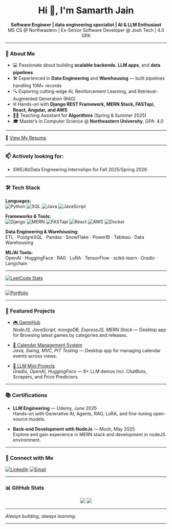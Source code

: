 <h1 align="center">Hi 👋, I'm Samarth Jain</h1>
<p align="center">
  <b>Software Engineer | data engineering specialist | AI & LLM Enthusiast</b><br>
  MS CS @ Northeastern | Ex-Senior Software Developer @ Josh Tech | 4.0 GPA
</p>

---

### 🚀 About Me
- 💻 Passionate about building **scalable backends**, **LLM apps**, and **data pipelines**
- 🛠️ Experienced in **Data Engineering** and **Warehousing** — built pipelines handling 10M+ records
- 🔍 Exploring cutting-edge AI, Reinforcement Learning, and Retrieval-Augmented Generation (RAG)
- 🌐 Hands-on with **Django REST Framework, MERN Stack, FASTapi, React, Angular, and AWS**
- 👨‍🏫 Teaching Assistant for **Algorithms** (Spring & Summer 2025)
- 🎓 Master’s in Computer Science @ **Northeastern University**, GPA: 4.0

---

📄 [View My Resume](https://drive.google.com/file/d/19_7PXuD07_zF4XPNa-WfE9CeqA3hi3Sy/view?usp=sharing)

---

### 📫 Actively looking for:
- SWE/AI/Data Engineering Internships for Fall 2025/Spring 2026

---

### 🛠️ Tech Stack

**Languages:**  
![Python](https://img.shields.io/badge/Python-3776AB?style=flat&logo=python&logoColor=white)
![SQL](https://img.shields.io/badge/SQL-4479A1?style=flat&logo=postgresql&logoColor=white)
![Java](https://img.shields.io/badge/Java-ED8B00?style=flat&logo=java&logoColor=white)
![JavaScript](https://img.shields.io/badge/JavaScript-00ADD8?style=flat&logo=javascript&logoColor=white)

**Frameworks & Tools:**  
![Django](https://img.shields.io/badge/Django-092E20?style=flat&logo=django&logoColor=white)
![MERN](https://img.shields.io/badge/MERN-00ADD8?style=flat&logoColor=white)
![FASTapi](https://img.shields.io/badge/FASTAPI-009688?style=flat&logo=fastapi)
![React](https://img.shields.io/badge/React-20232A?style=flat&logo=react)
![AWS](https://img.shields.io/badge/AWS-232F3E?style=flat&logo=amazon-aws)
![Docker](https://img.shields.io/badge/Docker-2496ED?style=flat&logo=docker)

**Data Engineering & Warehousing:**  
ETL · PostgreSQL · Pandas · SnowFlake · PowerBI · Tableau · Data Warehousing

**ML/AI Tools:**  
OpenAI · HuggingFace · RAG · LoRA · TensorFlow · scikit-learn · Gradio · Langchain

---

[![LeetCode Stats](https://leetcard.jacoblin.cool/sam-Jain?theme=light&font=Roboto&ext=heatmap)](https://leetcode.com/u/sam-Jain/)

---


[![Portfolio](https://img.shields.io/badge/Portfolio-Visit-blue)](https://resumepal.fyi/samarth)

---

### 🔧 Featured Projects

- [🎮 GameHub](https://github.com/sam-is-in-the-states/game-hub-react)  
  *NodeJS, JavaScript, mongoDB, ExpressJS, MERN Stack* — Desktop app for Browsing latest games by categories and releases.

- [📅 Calendar Management System](https://github.com/sam-is-in-the-states/calendar-management-system)  
  *Java, Swing, MVC, PIT Testing* — Desktop app for managing calendar events across views.

- [🧠 LLM Mini Projects](https://github.com/sam-is-in-the-states/LLM_engineering)  
  *Gradio, OpenAI, HuggingFace* — 8+ LLM demos incl. ChatBots, Scrapers, and Price Predictors.

---

### 📚 Certifications

- **LLM Engineering** — Udemy, June 2025  
  Hands-on with Generative AI, Agents, RAG, LoRA, and fine-tuning open-source models.

- **Back-end Development with NodeJs** — Mosh, May 2025  
  Explore and gain experience in MERN stack and development in nodeJS enviromnent.

---

### 🤝 Connect with Me

[![LinkedIn](https://img.shields.io/badge/LinkedIn-blue?logo=linkedin)](https://www.linkedin.com/in/samarth-jain-91290818b/)
[![Email](https://img.shields.io/badge/Email-jain.samar@northeastern.edu-red)](mailto:jain.samar@northeastern.edu)

---

### 📊 GitHub Stats

<p align="center">
  <img src="https://github-readme-stats.vercel.app/api?username=sam-is-in-the-states&show_icons=true&theme=default" />
  <img src="https://github-readme-stats.vercel.app/api/top-langs/?username=sam-is-in-the-states&layout=compact" />
</p>

---

*Always building, always learning.*
****
